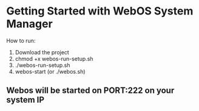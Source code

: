 # Getting Started with WebOS System Manager
How to run:
1. Download the project
2. chmod +x webos-run-setup.sh
3. ./webos-run-setup.sh
4. webos-start (or ./webos.sh)

## Webos will be started on PORT:222 on your system IP
